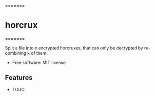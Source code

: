 =======
# horcrux
=======

Split a file into n encrypted horcruxes, that can only be decrypted by re-combining k of them.


* Free software: MIT license


## Features

* TODO


